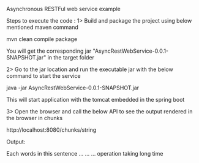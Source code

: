 Asynchronous RESTFul web service example

Steps to execute the code :
1> Build and package the project using below mentioned maven command

mvn clean compile package

You will get the corresponding jar "AsyncRestWebService-0.0.1-SNAPSHOT.jar" in the target folder

2> Go to the jar location and run the executable jar with the below command to start the service

java -jar AsyncRestWebService-0.0.1-SNAPSHOT.jar

This will start application with the tomcat embedded in the spring boot

3> Open the browser and call the below API to see the output rendered in the browser in chunks

http://localhost:8080/chunks/string


Output:

Each
words
in
this
sentence
...
...
...
operation
taking
long
time  